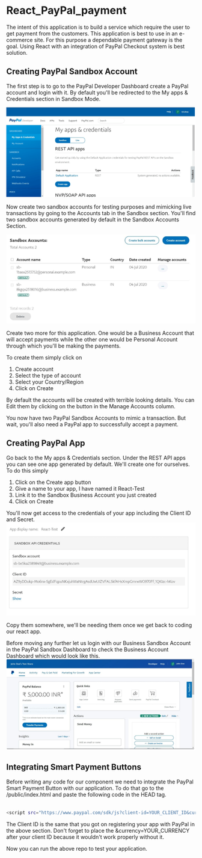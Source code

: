 # React_PayPal_payment

The intent of this application is to build a service which require the user to get payment from the customers. This application is best to use in an e-commerce site. For this purpose a dependable payment gateway is the goal. Using React with an integration of PayPal Checkout system is best solution.

## Creating PayPal Sandbox Account

The first step is to go to the PayPal Developer Dashboard create a PayPal account and login with it. By default you'll be redirected to the My apps & Credentials section in Sandbox Mode.

![](images/sandbox.PNG)

Now create two sandbox accounts for testing purposes and mimicking live transactions by going to the Accounts tab in the Sandbox section. You'll find two sandbox accounts generated by default in the Sandbox Accounts Section.

![](images/account.PNG)

Create two more for this application. One would be a Business Account that will accept payments while the other one would be Personal Account through which you'll be making the payments. 

To create them simply click on

1. Create account
2. Select the type of account
3. Select your Country/Region
4. Click on Create

By default the accounts will be created with terrible looking details. You can Edit them by clicking on the button in the Manage Accounts column.

You now have two PayPal Sandbox Accounts to mimic a transaction. But wait, you'll also need a PayPal app to successfully accept a payment.



## Creating PayPal App

Go back to the My apps & Credentials section. Under the REST API apps you can see one app generated by default. We'll create one for ourselves. To do this simply

1. Click on the Create app button
2. Give a name to your app, I have named it React-Test
3. Link it to the Sandbox Business Account you just created
4. Click on Create

You'll now get access to the credentials of your app including the Client ID and Secret.
![](images/test.PNG)

Copy them somewhere, we'll be needing them once we get back to coding our react app.

Before moving any further let us login with our Business Sandbox Account in the PayPal Sandbox Dashboard to check the Business Account Dashboard which would look like this.
![](images/home.PNG)

## Integrating Smart Payment Buttons

Before writing any code for our component we need to integrate the PayPal Smart Payment Button with our application. To do that go to the /public/index.html and paste the following code in the HEAD tag.

```bash

<script src="https://www.paypal.com/sdk/js?client-id=YOUR_CLIENT_ID&currency=USD"></script>

```
The Client ID is the same that you got on registering your app with PayPal in the above section. Don't forget to place the &currency=YOUR_CURRENCY after your client ID because it wouldn't work properly without it.

Now you can run the above repo to test your application.

